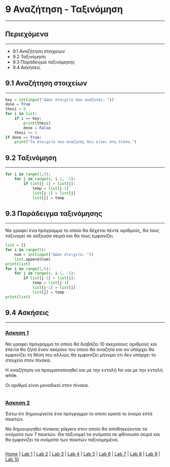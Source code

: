 # 9 Αναζήτηση - Ταξινόμηση

---

## Περιεχόμενα

---

- 9.1 Αναζήτηση στοιχείων
- 9.2 Ταξινόμηση
- 9.3 Παράδειγμα ταξινόμησης
- 9.4 Ασκήσεις

## 9.1 Αναζήτηση στοιχείων

---

```python
key = int(input("Δώσε στοιχείο που αναζητάς: "))
done = True
thesi = 0
for i in list:
    if i == key:
        print(thesi)
        done = False
    thesi += 1
if done == True:
    print("Το στοιχείο που αναζητάς δεν είναι στη λίστα.")
```

## 9.2 Ταξινόμηση

---

```python
for i in range(1,5):
    for j in range(4, i-1, -1):
        if list[j-1] > list[j]:
            temp = list[j-1]
            list[j-1] = list[j]
            list[j] = temp
```

## 9.3 Παράδειγμα ταξινόμησης

---

Να γραφεί ένα πρόγραμμα το οποίο θα δέχεται πέντε αριθμούς, θα τους ταξινομεί σε αύξουσα σειρά και θα τους εμφανίζει.

```python
list = []
for i in range(5):
    num = int(input("Δώσε στοιχείο: "))
    list.append(num)
print(list)
for i in range(1,5):
    for j in range(4, i-1, -1):
        if list[j-1] > list[j]:
            temp = list[j-1]
            list[j-1] = list[j]
            list[j] = temp
print(list)
```

## 9.4 Ασκήσεις

---

### [Άσκηση 1](source/lab_09/lab_09_exercise_1.py)

Να γραφεί πρόγραμμα το οποίο θα διαβάζει 10 ακεραίους αριθμούς και έπειτα θα ζητά έναν ακέραιο τον οποίο θα αναζητά και αν υπάρχει θα εμφανίζει τη θέση του αλλιώς θα εμφανίζει μήνυμα ότι δεν υπάρχει το στοιχείο στον πίνακα.

Η αναζήτηση να πραγματοποιηθεί και με την εντολή for και με την εντολή while.

Οι αριθμοί είναι μοναδικοί στον πίνακα.

```python

```

### [Άσκηση 2](source/lab_09/lab_09_exercise_2.py)

Έστω ότι δημιουργείτε ένα πρόγραμμα το οποίο κρατά το όνομα επτά παικτών.

Να δημιουργηθεί πίνακας players στον οποίο θα αποθηκεύονται τα ονόματα των 7 παικτών. Θα ταξινομεί τα ονόματα σε φθίνουσα σειρά και θα εμφανίζει τα ονόματα των παικτών ταξινομημένα.

```python

```

[Home](../README.md) | [Lab 1](lab_01.md) | [Lab 2](lab_02.md) | [Lab 3](lab_03.md) | [Lab 4](lab_04.md) | [Lab 5](lab_05.md) | [Lab 6](lab_06.md) | [Lab 7](lab_07.md) | [Lab 8](lab_08.md) | [Lab 9](lab_09.md) | [Lab 10](lab_10.md)
